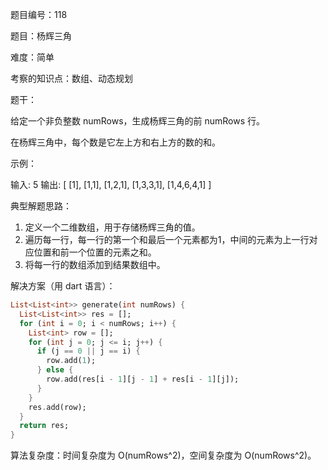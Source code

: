 题目编号：118

题目：杨辉三角

难度：简单

考察的知识点：数组、动态规划

题干：

给定一个非负整数 numRows，生成杨辉三角的前 numRows 行。

在杨辉三角中，每个数是它左上方和右上方的数的和。

示例：

输入: 5
输出:
[
     [1],
    [1,1],
   [1,2,1],
  [1,3,3,1],
 [1,4,6,4,1]
]

典型解题思路：

1. 定义一个二维数组，用于存储杨辉三角的值。
2. 遍历每一行，每一行的第一个和最后一个元素都为1，中间的元素为上一行对应位置和前一个位置的元素之和。
3. 将每一行的数组添加到结果数组中。

解决方案（用 dart 语言）：

```dart
List<List<int>> generate(int numRows) {
  List<List<int>> res = [];
  for (int i = 0; i < numRows; i++) {
    List<int> row = [];
    for (int j = 0; j <= i; j++) {
      if (j == 0 || j == i) {
        row.add(1);
      } else {
        row.add(res[i - 1][j - 1] + res[i - 1][j]);
      }
    }
    res.add(row);
  }
  return res;
}
```

算法复杂度：时间复杂度为 O(numRows^2)，空间复杂度为 O(numRows^2)。